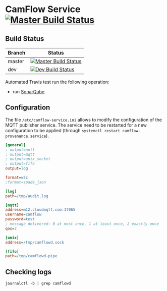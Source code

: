 # CamFlow Service [![Master Build Status](https://api.travis-ci.org/CamFlow/camflowd.svg?branch=master)](https://travis-ci.org/CamFlow/camflowd/branches)

## Build Status

| Branch | Status                                                                                  |
|--------|-----------------------------------------------------------------------------------------|
| master | [![Master Build Status](https://api.travis-ci.org/CamFlow/camflowd.svg?branch=master)](https://travis-ci.org/CamFlow/camflowd/branches)  |
| dev    | [![Dev Build Status](https://api.travis-ci.org/CamFlow/camflowd.svg?branch=dev)](https://travis-ci.org/CamFlow/camflowd/branches)      |

Automated Travis test run the following operation:
- run [SonarQube](https://sonarqube.com).

## Configuration

The file `/etc/camflow-service.ini` allows to modify the configuration of the MQTT publisher service. The service need to be restarted for a new configuration to be applied (through `systemctl restart camflow-provenance.service`).

``` INI
[general]
; output=null
; output=mqtt
; output=unix_socket
; output=fifo
output=log

format=w3c
;format=spade_json

[log]
path=/tmp/audit.log

[mqtt]
address=m12.cloudmqtt.com:17065
username=camflow
password=test
; message delivered: 0 at most once, 1 at least once, 2 exactly once
qos=2

[unix]
address=/tmp/camflowd.sock

[fifo]
path=/tmp/camflowd-pipe
```

## Checking logs

```
journalctl -b | grep camflowd
```
